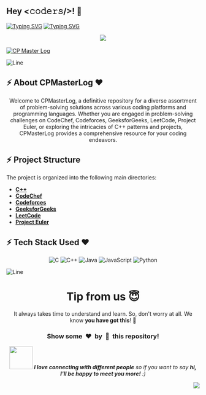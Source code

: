 <h2>Hey <𝚌𝚘𝚍𝚎𝚛𝚜/>! 👋</h2>

[![Typing SVG](https://readme-typing-svg.herokuapp.com?font=Fira+Code&size=60&pause=1000&center=true&vCenter=true&multiline=true&width=1000&height=100&lines=CP+Master+Log)](https://git.io/typing-svg)
[![Typing SVG](https://readme-typing-svg.demolab.com?font=Comfortaa&size=75&pause=800&color=18b8d0&center=true&vCenter=true&width=2000&height=200&lines=C-PLUS-PLUS;CODECHEF;CODEFORCES;GEEKSFORGEEKS;LEETCODE;PROJECT+EULER)](https://git.io/typing-svg)

<div align="center">
  <a href="https://www.buymeacoffee.com/avdheshvarshney">
    <img src="https://img.shields.io/badge/Buy%20Me%20a%20Coffee-ffdd00?style=for-the-badge&logo=buy-me-a-coffee&logoColor=black" />
  </a>
</div>
<br />

<a href="https://cpmasterlog.streamlit.app/">
  <img src="https://github.com/user-attachments/assets/0f3b005d-16ed-412e-95ff-4df027b26fb9" alt="CP Master Log" />
</a>

![Line](https://user-images.githubusercontent.com/85225156/171937799-8fc9e255-9889-4642-9c92-6df85fb86e82.gif)

<!-- -------------------ABOUT SECTION---------------------- -->
## :zap: About CPMasterLog ❤️

<div align="center">
  Welcome to CPMasterLog, a definitive repository for a diverse assortment of problem-solving solutions across various coding platforms and programming languages. Whether you are engaged in problem-solving challenges on CodeChef, Codeforces, GeeksforGeeks, LeetCode, Project Euler, or exploring the intricacies of C++ patterns and projects, CPMasterLog provides a comprehensive resource for your coding endeavors.
</div>

<!-- -------------Structure of the Project------------ -->
## :zap: Project Structure

The project is organized into the following main directories:

- [**C++**](./C-plus-plus)
- [**CodeChef**](./CodeChef)
- [**Codeforces**](./Codeforces)
- [**GeeksforGeeks**](./GeeksforGeeks)
- [**LeetCode**](./LeetCode)
- [**Project Euler**](./Project-Euler)

<!-- ------------TECH STACK USED---------------------- -->
## :zap: Tech Stack Used ❤️

<div align ="center">
  
  ![C](https://img.shields.io/badge/c-%2300599C.svg?style=for-the-badge&logo=c&logoColor=white)
  ![C++](https://img.shields.io/badge/c++-%2300599C.svg?style=for-the-badge&logo=c%2B%2B&logoColor=white)
  ![Java](https://img.shields.io/badge/java-%23ED8B00.svg?style=for-the-badge&logo=openjdk&logoColor=white)
  ![JavaScript](https://img.shields.io/badge/javascript-%23323330.svg?style=for-the-badge&logo=javascript&logoColor=%23F7DF1E)
  ![Python](https://img.shields.io/badge/python-3670A0?style=for-the-badge&logo=python&logoColor=ffdd54)
</div>

![Line](https://user-images.githubusercontent.com/85225156/171937799-8fc9e255-9889-4642-9c92-6df85fb86e82.gif)

<!-- ------------BOTTOM SECTION---------------------- -->
<div align="center">
  <h1>Tip from us 😇</h1>
  <p>It always takes time to understand and learn. So, don't worry at all. We know <b>you have got this</b>! 💪</p>
  <h3>Show some &nbsp;❤️&nbsp; by &nbsp;🌟&nbsp; this repository!</h3>
  <img src="https://media.giphy.com/media/LnQjpWaON8nhr21vNW/giphy.gif" width="60"> <em><b>I love connecting with different people</b> so if you want to say <b>hi, I'll be happy to meet you more!</b> :)</em>
</div>

<a href="#top"><img src="https://img.shields.io/badge/-Back%20to%20Top-red?style=for-the-badge" align="right"/></a>
